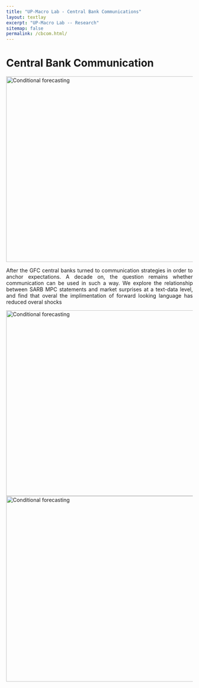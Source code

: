 ```yaml
---
title: "UP-Macro Lab - Central Bank Communications"
layout: textlay
excerpt: "UP-Macro Lab -- Research"
sitemap: false
permalink: /cbcom.html/
---
```


# Central Bank Communication

<img src="{{ site.url }}{{ site.baseurl }}/images/pubpic/time_dimension_over_time_guidances.pdf" alt="Conditional forecasting"  width="600" height="500"/>

<p align="justify"> After the GFC central banks turned to communication strategies in order to anchor expectations. A decade on, the question remains whether communication can be used in such a way. We explore the relationship between SARB MPC statements and market surprises at a text-data level, and find that overal the implimentation of forward looking language has reduced overal shocks </p>
<!-- <a href="https://www.resbank.co.za/content/dam/sarb/publications/working-papers/2024/Can%20monetary%20and%20fiscal%20policy%20account%20for%20South%20Africa%27s%20economic%20stagnation.pdf" target="_blank">SARB Working Paper</a> -->



<img src="{{ site.url }}{{ site.baseurl }}/images/pubpic/sentiment_time_guidance.pdf" alt="Conditional forecasting"  width="600" height="500"/>
<img src="{{ site.url }}{{ site.baseurl }}/images/pubpic/sankey_gmm_8_topics.pdf" alt="Conditional forecasting"  width="600" height="500"/>
